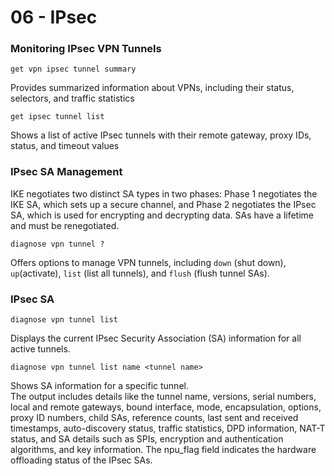 # 06 - IPsec
### Monitoring IPsec VPN Tunnels
```
get vpn ipsec tunnel summary
```
Provides summarized information about VPNs, including their status, selectors, and traffic statistics
```
get ipsec tunnel list
```
Shows a list of active IPsec tunnels with their remote gateway, proxy IDs, status, and timeout values

### IPsec SA Management
IKE negotiates two distinct SA types in two phases: Phase 1 negotiates the IKE SA, which sets up a secure channel, and Phase 2 negotiates the IPsec SA, which is used for encrypting and decrypting data. SAs have a lifetime and must be renegotiated.

```
diagnose vpn tunnel ?
```
Offers options to manage VPN tunnels, including ```down``` (shut down), ```up```(activate), ```list``` (list all tunnels), and ```flush``` (flush tunnel SAs).

### IPsec SA
```
diagnose vpn tunnel list
```
Displays the current IPsec Security Association (SA) information for all active tunnels.
```
diagnose vpn tunnel list name <tunnel name>
```
Shows SA information for a specific tunnel.<br />
The output includes details like the tunnel name, versions, serial numbers, local and remote gateways, bound interface, mode, encapsulation, options, proxy ID numbers, child SAs, reference counts, last sent and received timestamps, auto-discovery status, traffic statistics, DPD information, NAT-T status, and SA details such as SPIs, encryption and authentication algorithms, and key information. The npu_flag field indicates the hardware offloading status of the IPsec SAs.